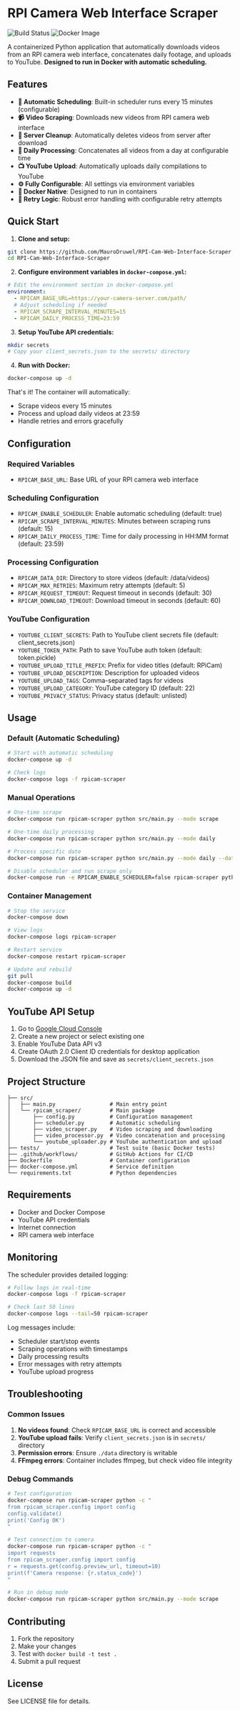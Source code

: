 # RPI Camera Web Interface Scraper

![Build Status](https://github.com/MauroDruwel/RPI-Cam-Web-Interface-Scraper/workflows/Build%20and%20Test/badge.svg)
![Docker Image](https://github.com/MauroDruwel/RPI-Cam-Web-Interface-Scraper/workflows/Build%20and%20Push%20Docker%20Image/badge.svg)

A containerized Python application that automatically downloads videos from an RPI camera web interface, concatenates daily footage, and uploads to YouTube. **Designed to run in Docker with automatic scheduling.**

## Features

- **🤖 Automatic Scheduling**: Built-in scheduler runs every 15 minutes (configurable)
- **📹 Video Scraping**: Downloads new videos from RPI camera web interface  
- **🧹 Server Cleanup**: Automatically deletes videos from server after download
- **📅 Daily Processing**: Concatenates all videos from a day at configurable time
- **📺 YouTube Upload**: Automatically uploads daily compilations to YouTube
- **⚙️ Fully Configurable**: All settings via environment variables
- **🐳 Docker Native**: Designed to run in containers
- **🔄 Retry Logic**: Robust error handling with configurable retry attempts

## Quick Start

1. **Clone and setup:**
```bash
git clone https://github.com/MauroDruwel/RPI-Cam-Web-Interface-Scraper.git
cd RPI-Cam-Web-Interface-Scraper
```

2. **Configure environment variables in `docker-compose.yml`:**
```yaml
# Edit the environment section in docker-compose.yml
environment:
  - RPICAM_BASE_URL=https://your-camera-server.com/path/
  # Adjust scheduling if needed
  - RPICAM_SCRAPE_INTERVAL_MINUTES=15
  - RPICAM_DAILY_PROCESS_TIME=23:59
```

3. **Setup YouTube API credentials:**
```bash
mkdir secrets
# Copy your client_secrets.json to the secrets/ directory
```

4. **Run with Docker:**
```bash
docker-compose up -d
```

That's it! The container will automatically:
- Scrape videos every 15 minutes
- Process and upload daily videos at 23:59
- Handle retries and errors gracefully

## Configuration

### Required Variables
- `RPICAM_BASE_URL`: Base URL of your RPI camera web interface

### Scheduling Configuration  
- `RPICAM_ENABLE_SCHEDULER`: Enable automatic scheduling (default: true)
- `RPICAM_SCRAPE_INTERVAL_MINUTES`: Minutes between scraping runs (default: 15)
- `RPICAM_DAILY_PROCESS_TIME`: Time for daily processing in HH:MM format (default: 23:59)

### Processing Configuration
- `RPICAM_DATA_DIR`: Directory to store videos (default: /data/videos)
- `RPICAM_MAX_RETRIES`: Maximum retry attempts (default: 5)
- `RPICAM_REQUEST_TIMEOUT`: Request timeout in seconds (default: 30)
- `RPICAM_DOWNLOAD_TIMEOUT`: Download timeout in seconds (default: 60)

### YouTube Configuration
- `YOUTUBE_CLIENT_SECRETS`: Path to YouTube client secrets file (default: client_secrets.json)
- `YOUTUBE_TOKEN_PATH`: Path to save YouTube auth token (default: token.pickle)
- `YOUTUBE_UPLOAD_TITLE_PREFIX`: Prefix for video titles (default: RPiCam)
- `YOUTUBE_UPLOAD_DESCRIPTION`: Description for uploaded videos
- `YOUTUBE_UPLOAD_TAGS`: Comma-separated tags for videos
- `YOUTUBE_UPLOAD_CATEGORY`: YouTube category ID (default: 22)
- `YOUTUBE_PRIVACY_STATUS`: Privacy status (default: unlisted)

## Usage

### Default (Automatic Scheduling)
```bash
# Start with automatic scheduling
docker-compose up -d

# Check logs
docker-compose logs -f rpicam-scraper
```

### Manual Operations
```bash
# One-time scrape
docker-compose run rpicam-scraper python src/main.py --mode scrape

# One-time daily processing
docker-compose run rpicam-scraper python src/main.py --mode daily

# Process specific date
docker-compose run rpicam-scraper python src/main.py --mode daily --date 2025-08-11

# Disable scheduler and run scrape only
docker-compose run -e RPICAM_ENABLE_SCHEDULER=false rpicam-scraper python src/main.py --mode scrape
```

### Container Management
```bash
# Stop the service
docker-compose down

# View logs
docker-compose logs rpicam-scraper

# Restart service
docker-compose restart rpicam-scraper

# Update and rebuild
git pull
docker-compose build
docker-compose up -d
```

## YouTube API Setup

1. Go to [Google Cloud Console](https://console.cloud.google.com/)
2. Create a new project or select existing one
3. Enable YouTube Data API v3
4. Create OAuth 2.0 Client ID credentials for desktop application  
5. Download the JSON file and save as `secrets/client_secrets.json`

## Project Structure

```
├── src/
│   ├── main.py                 # Main entry point
│   └── rpicam_scraper/         # Main package
│       ├── config.py           # Configuration management
│       ├── scheduler.py        # Automatic scheduling
│       ├── video_scraper.py    # Video scraping and downloading
│       ├── video_processor.py  # Video concatenation and processing
│       └── youtube_uploader.py # YouTube authentication and upload
├── tests/                      # Test suite (basic Docker tests)
├── .github/workflows/          # GitHub Actions for CI/CD
├── Dockerfile                  # Container configuration
├── docker-compose.yml          # Service definition
└── requirements.txt            # Python dependencies
```

## Requirements

- Docker and Docker Compose
- YouTube API credentials
- Internet connection  
- RPI camera web interface

## Monitoring

The scheduler provides detailed logging:

```bash
# Follow logs in real-time
docker-compose logs -f rpicam-scraper

# Check last 50 lines
docker-compose logs --tail=50 rpicam-scraper
```

Log messages include:
- Scheduler start/stop events
- Scraping operations with timestamps
- Daily processing results  
- Error messages with retry attempts
- YouTube upload progress

## Troubleshooting

### Common Issues

1. **No videos found**: Check `RPICAM_BASE_URL` is correct and accessible
2. **YouTube upload fails**: Verify `client_secrets.json` is in `secrets/` directory
3. **Permission errors**: Ensure `./data` directory is writable
4. **FFmpeg errors**: Container includes ffmpeg, but check video file integrity

### Debug Commands

```bash
# Test configuration
docker-compose run rpicam-scraper python -c "
from rpicam_scraper.config import config
config.validate()
print('Config OK')
"

# Test connection to camera
docker-compose run rpicam-scraper python -c "
import requests
from rpicam_scraper.config import config
r = requests.get(config.preview_url, timeout=10)
print(f'Camera response: {r.status_code}')
"

# Run in debug mode
docker-compose run rpicam-scraper python src/main.py --mode scrape
```

## Contributing

1. Fork the repository
2. Make your changes
3. Test with `docker build -t test .`
4. Submit a pull request

## License

See LICENSE file for details.
